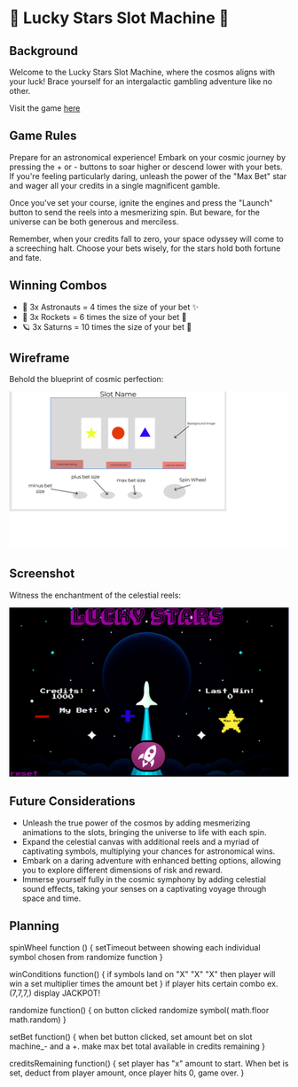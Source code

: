 
# 🚀 Lucky Stars Slot Machine 🌟


## Background

Welcome to the Lucky Stars Slot Machine, where the cosmos aligns with your luck! Brace yourself for an intergalactic gambling adventure like no other.

Visit the game [here](https://zfidz.github.io/Lucky-Stars-Slot-Machine/)

## Game Rules

Prepare for an astronomical experience! Embark on your cosmic journey by pressing the + or - buttons to soar higher or descend lower with your bets. If you're feeling particularly daring, unleash the power of the "Max Bet" star and wager all your credits in a single magnificent gamble.

Once you've set your course, ignite the engines and press the "Launch" button to send the reels into a mesmerizing spin. But beware, for the universe can be both generous and merciless.

Remember, when your credits fall to zero, your space odyssey will come to a screeching halt. Choose your bets wisely, for the stars hold both fortune and fate.

## Winning Combos
- 💫 3x Astronauts = 4 times the size of your bet ✨
- 🚀 3x Rockets = 6 times the size of your bet 🌠
- 🪐 3x Saturns = 10 times the size of your bet 🌌

## Wireframe

Behold the blueprint of cosmic perfection:

![image](planning/p1-wireframe.png)

## Screenshot

Witness the enchantment of the celestial reels:

![image](images/screenshot.png)

## Future Considerations

- Unleash the true power of the cosmos by adding mesmerizing animations to the slots, bringing the universe to life with each spin.
- Expand the celestial canvas with additional reels and a myriad of captivating symbols, multiplying your chances for astronomical wins.
- Embark on a daring adventure with enhanced betting options, allowing you to explore different dimensions of risk and reward.
- Immerse yourself fully in the cosmic symphony by adding celestial sound effects, taking your senses on a captivating voyage through space and time.

 ## Planning
 
spinWheel function () {
setTimeout between showing each individual symbol
chosen from randomize function
}

winConditions function() {
if symbols land on "X" "X" "X" then player will win a set multiplier times the amount bet
}
if player hits certain combo ex.(7,7,7,) display JACKPOT!

randomize function() {
on button clicked randomize symbol( math.floor math.random)
}

setBet function() {
when bet button clicked, set amount bet on slot machine_- and a +.
make max bet total available in credits remaining
}

creditsRemaining function() {
set player has "x" amount to start. When bet is set, 
deduct from player amount,
once player hits 0, game over.
}
